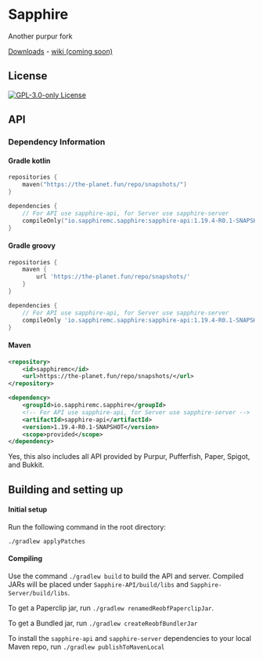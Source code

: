[downloads]: https://github.com/SapphireMC/Sapphire/releases/
[wiki]: https://github.com/SapphireMC/Sapphire/wiki/

# Sapphire

Another purpur fork

[Downloads][downloads] - [wiki (coming soon)][wiki]

## License
[![GPL-3.0-only License](https://img.shields.io/github/license/SapphireMC/Sapphire?&logo=github)](LICENSE)

## API

### Dependency Information

#### Gradle kotlin
```kotlin
repositories {
    maven("https://the-planet.fun/repo/snapshots/")
}
```
```kotlin
dependencies {
    // For API use sapphire-api, for Server use sapphire-server
    compileOnly("io.sapphiremc.sapphire:sapphire-api:1.19.4-R0.1-SNAPSHOT")
}
```

#### Gradle groovy
```groovy
repositories {
    maven {
        url 'https://the-planet.fun/repo/snapshots/'
    }
}
```
```groovy
dependencies {
    // For API use sapphire-api, for Server use sapphire-server
    compileOnly 'io.sapphiremc.sapphire:sapphire-api:1.19.4-R0.1-SNAPSHOT'
}
```

#### Maven
```xml
<repository>
    <id>sapphiremc</id>
    <url>https://the-planet.fun/repo/snapshots/</url>
</repository>
```
```xml
<dependency>
    <groupId>io.sapphiremc.sapphire</groupId>
    <!-- For API use sapphire-api, for Server use sapphire-server -->
    <artifactId>sapphire-api</artifactId>
    <version>1.19.4-R0.1-SNAPSHOT</version>
    <scope>provided</scope>
</dependency>
```

Yes, this also includes all API provided by Purpur, Pufferfish, Paper, Spigot, and Bukkit.

## Building and setting up

#### Initial setup
Run the following command in the root directory:

```shell
./gradlew applyPatches
```

#### Compiling

Use the command `./gradlew build` to build the API and server. Compiled JARs
will be placed under `Sapphire-API/build/libs` and `Sapphire-Server/build/libs`.

To get a Paperclip jar, run `./gradlew renamedReobfPaperclipJar`.

To get a Bundled jar, run `./gradlew createReobfBundlerJar`

To install the `sapphire-api` and `sapphire-server` dependencies to your local Maven repo, run `./gradlew publishToMavenLocal`

